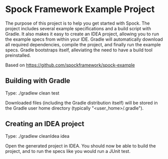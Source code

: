 # Spock Framework Example Project

The purpose of this project is to help you get started with Spock. The project includes several example specifications and a build script with Gradle. It also makes it easy to create an IDEA project, allowing you to run the example specs from within your IDE.
Gradle will automatically download all required dependencies, compile the project, and finally run the example specs. Gradle bootstraps itself, alleviating the need to have a build tool preinstalled.

Based on https://github.com/spockframework/spock-example

## Building with Gradle
Type: ./gradlew clean test

Downloaded files (including the Gradle distribution itself) will be stored in the Gradle user home directory (typically "<user_home>/.gradle").

## Creating an IDEA project
Type: ./gradlew cleanIdea idea

Open the generated project in IDEA. You should now be able to build the project, and to run the specs like you would run a JUnit test.



